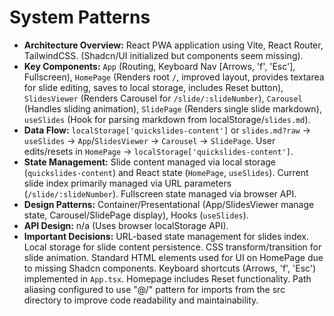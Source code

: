 # System Patterns

*   **Architecture Overview:** React PWA application using Vite, React Router, TailwindCSS. (Shadcn/UI initialized but components seem missing).
*   **Key Components:** `App` (Routing, Keyboard Nav [Arrows, 'f', 'Esc'], Fullscreen), `HomePage` (Renders root `/`, improved layout, provides textarea for slide editing, saves to local storage, includes Reset button), `SlidesViewer` (Renders Carousel for `/slide/:slideNumber`), `Carousel` (Handles sliding animation), `SlidePage` (Renders single slide markdown), `useSlides` (Hook for parsing markdown from localStorage/`slides.md`).
*   **Data Flow:** `localStorage['quickslides-content']` or `slides.md?raw` -> `useSlides` -> `App`/`SlidesViewer` -> `Carousel` -> `SlidePage`. User edits/resets in `HomePage` -> `localStorage['quickslides-content']`.
*   **State Management:** Slide content managed via local storage (`quickslides-content`) and React state (`HomePage`, `useSlides`). Current slide index primarily managed via URL parameters (`/slide/:slideNumber`). Fullscreen state managed via browser API.
*   **Design Patterns:** Container/Presentational (App/SlidesViewer manage state, Carousel/SlidePage display), Hooks (`useSlides`).
*   **API Design:** n/a (Uses browser localStorage API).
*   **Important Decisions:** URL-based state management for slides index. Local storage for slide content persistence. CSS transform/transition for slide animation. Standard HTML elements used for UI on HomePage due to missing Shadcn components. Keyboard shortcuts (Arrows, 'f', 'Esc') implemented in `App.tsx`. Homepage includes Reset functionality. Path aliasing configured to use "@/" pattern for imports from the src directory to improve code readability and maintainability.